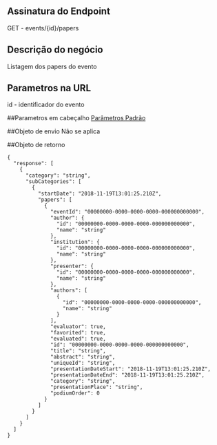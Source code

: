 ## Assinatura do Endpoint

GET - events/{id}/papers

## Descrição do negócio
Listagem dos papers do evento

## Parametros na URL
id - identificador do evento

##Parametros em cabeçalho
[Parâmetros Padrão](/API-\(Endpoints\)/Parâmetros-Padrão)

##Objeto de envio
Não se aplica

##Objeto de retorno

```
{
  "response": [
    {
      "category": "string",
      "subCategories": [
        {
          "startDate": "2018-11-19T13:01:25.210Z",
          "papers": [
            {
              "eventId": "00000000-0000-0000-0000-000000000000",
              "author": {
                "id": "00000000-0000-0000-0000-000000000000",
                "name": "string"
              },
              "institution": {
                "id": "00000000-0000-0000-0000-000000000000",
                "name": "string"
              },
              "presenter": {
                "id": "00000000-0000-0000-0000-000000000000",
                "name": "string"
              },
              "authors": [
                {
                  "id": "00000000-0000-0000-0000-000000000000",
                  "name": "string"
                }
              ],
              "evaluator": true,
              "favorited": true,
              "evaluated": true,
              "id": "00000000-0000-0000-0000-000000000000",
              "title": "string",
              "abstract": "string",
              "uniqueId": "string",
              "presentationDateStart": "2018-11-19T13:01:25.210Z",
              "presentationDateEnd": "2018-11-19T13:01:25.210Z",
              "category": "string",
              "presentationPlace": "string",
              "podiumOrder": 0
            }
          ]
        }
      ]
    }
  ]
}
```
